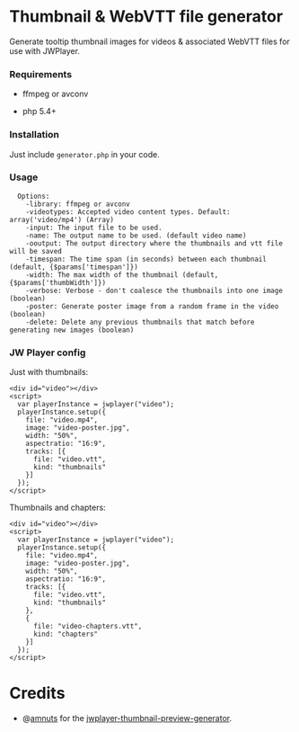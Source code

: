 # Thumbnail & WebVTT file generator
Generate tooltip thumbnail images for videos & associated WebVTT files for use with JWPlayer.

### Requirements

* ffmpeg or avconv

* php 5.4+

### Installation
Just include `generator.php` in your code.

### Usage

```
  Options:
    -library: ffmpeg or avconv
    -videotypes: Accepted video content types. Default: array('video/mp4') (Array)
    -input: The input file to be used.
    -name: The output name to be used. (default video name)
    -ooutput: The output directory where the thumbnails and vtt file will be saved
    -timespan: The time span (in seconds) between each thumbnail (default, {$params['timespan']})
    -width: The max width of the thumbnail (default, {$params['thumbWidth']})
    -verbose: Verbose - don't coalesce the thumbnails into one image (boolean)
    -poster: Generate poster image from a random frame in the video (boolean)
    -delete: Delete any previous thumbnails that match before generating new images (boolean)
```

### JW Player config
Just with thumbnails:
```
<div id="video"></div>
<script>
  var playerInstance = jwplayer("video");
  playerInstance.setup({
    file: "video.mp4",
    image: "video-poster.jpg",
    width: "50%",
    aspectratio: "16:9",
    tracks: [{
      file: "video.vtt",
      kind: "thumbnails"
    }]
  });
</script>
```

Thumbnails and chapters:
```
<div id="video"></div>
<script>
  var playerInstance = jwplayer("video");
  playerInstance.setup({
    file: "video.mp4",
    image: "video-poster.jpg",
    width: "50%",
    aspectratio: "16:9",
    tracks: [{
      file: "video.vtt",
      kind: "thumbnails"
    },
    {
      file: "video-chapters.vtt",
      kind: "chapters"
    }]
  });
</script>
```

# Credits

* @[amnuts](https://github.com/amnuts) for the [jwplayer-thumbnail-preview-generator](https://github.com/amnuts/jwplayer-thumbnail-preview-generator).
